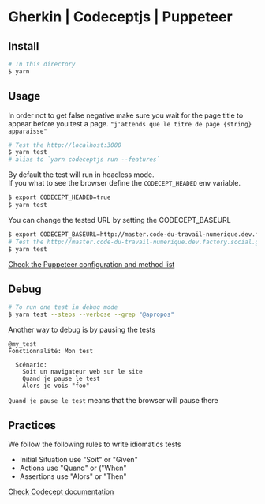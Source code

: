 # Gherkin | Codeceptjs | Puppeteer

## Install

```sh
# In this directory
$ yarn
```

## Usage

In order not to get false negative make sure you wait for the page title to appear before you test a page.
`"j'attends que le titre de page {string} apparaisse"`

```sh
# Test the http://localhost:3000
$ yarn test
# alias to `yarn codeceptjs run --features`
```

By default the test will run in headless mode.  
If you what to see the browser define the `CODECEPT_HEADED` env variable.

```sh
$ export CODECEPT_HEADED=true
$ yarn test
```

You can change the tested URL by setting the CODECEPT_BASEURL

```sh
$ export CODECEPT_BASEURL=http://master.code-du-travail-numerique.dev.factory.social.gouv.fr
# Test the http://master.code-du-travail-numerique.dev.factory.social.gouv.fr
$ yarn test
```

[Check the Puppeteer configuration and method list](https://codecept.io/helpers/Puppeteer)

## Debug

```sh
# To run one test in debug mode
$ yarn test --steps --verbose --grep "@apropos"
```

Another way to debug is by pausing the tests

```feature
@my_test
Fonctionnalité: Mon test

  Scénario:
    Soit un navigateur web sur le site
    Quand je pause le test
    Alors je vois "foo"
```

`Quand je pause le test` means that the browser will pause there

## Practices

We follow the following rules to write idiomatics tests

- Initial Situation use "Soit" or "Given"
- Actions use "Quand" or ("When"
- Assertions use "Alors" or "Then"

[Check Codecept documentation](https://codecept.io/advanced/#debug)
